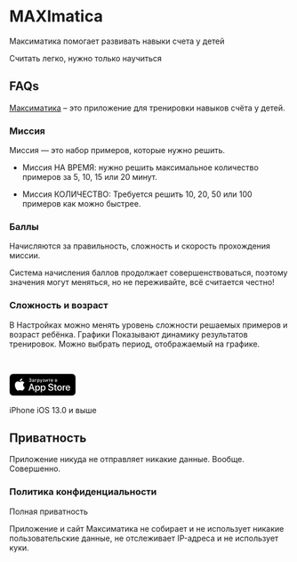 # MAXImatica

Максиматика помогает развивать навыки счета у детей

Считать легко, нужно только научиться

## FAQs

[Максиматика](https://apps.apple.com/ru/app/maximatica/id1485207162?l=en) – это приложение для тренировки навыков счёта у детей.

### Миссия

Миссия — это набор примеров, которые нужно решить.

- Миссия НА ВРЕМЯ: нужно решить максимальное количество примеров за 5, 10, 15 или 20 минут.

- Миссия КОЛИЧЕСТВО: Требуется решить 10, 20, 50 или 100 примеров как можно быстрее.

### Баллы

Начисляются за правильность, сложность и скорость прохождения миссии.

Система начисления баллов продолжает совершенствоваться, поэтому значения могут меняться, но не переживайте, всё считается честно!

### Сложность и возраст

В Настройках можно менять уровень сложности решаемых примеров и возраст ребёнка.
Графики
Показывают динамику результатов тренировок. Можно выбрать период, отображаемый на графике.

<br/>

[![Download on the App Store Badge RU](./images/Download_on_the_App_Store_Badge_RU_RGB_blk_100317.png)]((https://apps.apple.com/ru/app/maximatica/id1485207162?l=en))

iPhone
iOS 13.0 и выше

## Приватность

Приложение никуда не отправляет никакие данные. Вообще. Совершенно.

### Политика конфиденциальности

Полная приватность

Приложение и сайт Максиматика не собирает и не использует никакие пользовательские данные, не отслеживает IP-адреса и не использует куки.
